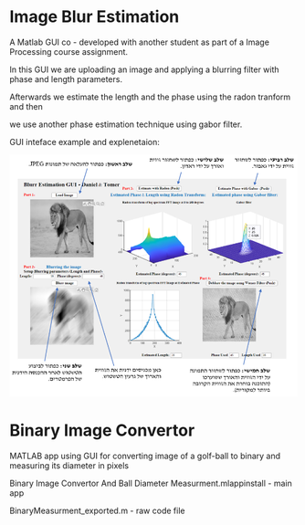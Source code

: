 # Image Blur Estimation 

A Matlab GUI co - developed with another student as part of a Image Processing course assignment.

In this GUI we are uploading an image and applying a blurring filter with phase and length parameters.

Afterwards we estimate the length and the phase using the radon tranform and then 

we use another phase estimation technique using gabor filter. 

GUI inteface example and explenetaion:

![](readme_images/image.png)

# Binary Image Convertor

MATLAB app using GUI for converting image of a golf-ball to binary and measuring its diameter in pixels 

Binary Image Convertor And Ball Diameter Measurment.mlappinstall - main app

BinaryMeasurment_exported.m - raw code file
